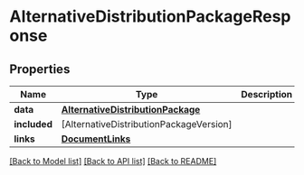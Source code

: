 # AlternativeDistributionPackageResponse

## Properties
Name | Type | Description | Notes
------------ | ------------- | ------------- | -------------
**data** | [**AlternativeDistributionPackage**](AlternativeDistributionPackage.md) |  | 
**included** | [AlternativeDistributionPackageVersion] |  | [optional] 
**links** | [**DocumentLinks**](DocumentLinks.md) |  | 

[[Back to Model list]](../README.md#documentation-for-models) [[Back to API list]](../README.md#documentation-for-api-endpoints) [[Back to README]](../README.md)


